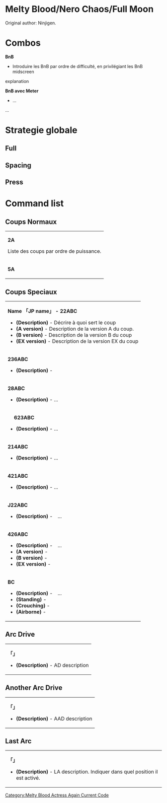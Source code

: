 # Melty Blood/Nero Chaos/Full Moon

Original author: Ninjigen.

# Combos

**BnB**

- Introduire les BnB par ordre de difficulté, en privilégiant les BnB
  midscreen

  
explanation

**BnB avec Meter**

- ...

  
...

# Strategie globale

## Full

## Spacing

## Press

# Command list

## Coups Normaux

<table>
<tbody>
<tr class="odd">
<td><p><strong>2A</strong></p>
<p>Liste des coups par ordre de puissance.</p></td>
</tr>
<tr class="even">
<td><p><strong>5A</strong></p></td>
</tr>
</tbody>
</table>

## Coups Speciaux

<table>
<tbody>
<tr class="odd">
<td><p><strong>Name 「JP name」 - 22ABC</strong></p>
<ul>
<li><strong>(Description)</strong> - Décrire à quoi sert le coup</li>
<li><strong>(A version)</strong> - Description de la version A du
coup.</li>
<li><strong>(B version)</strong> - Description de la version B du
coup</li>
<li><strong>(EX version)</strong> - Description de la version EX du
coup</li>
</ul></td>
</tr>
<tr class="even">
<td><p><strong>236ABC</strong></p>
<ul>
<li><strong>(Description)</strong> -</li>
</ul></td>
</tr>
<tr class="odd">
<td><p><strong>28ABC</strong></p>
<ul>
<li><strong>(Description)</strong> - ...</li>
</ul></td>
</tr>
<tr class="even">
<td><p><strong>　 623ABC</strong></p>
<ul>
<li><strong>(Description)</strong> - ...</li>
</ul></td>
</tr>
<tr class="odd">
<td><p><strong>214ABC</strong></p>
<ul>
<li><strong>(Description)</strong> - ...</li>
</ul></td>
</tr>
<tr class="even">
<td><p><strong>421ABC</strong></p>
<ul>
<li><strong>(Description)</strong> - ...</li>
</ul></td>
</tr>
<tr class="odd">
<td><p><strong>J22ABC</strong></p>
<ul>
<li><strong>(Description)</strong> -　...</li>
</ul></td>
</tr>
<tr class="even">
<td><p><strong>426ABC</strong></p>
<ul>
<li><strong>(Description)</strong> -　...</li>
<li><strong>(A version)</strong> -</li>
<li><strong>(B version)</strong> -</li>
<li><strong>(EX version)</strong> -</li>
</ul></td>
</tr>
<tr class="odd">
<td><p><strong>BC</strong></p>
<ul>
<li><strong>(Description)</strong> -　...</li>
<li><strong>(Standing)</strong> -</li>
<li><strong>(Crouching)</strong> -</li>
<li><strong>(Airborne)</strong> -</li>
</ul></td>
</tr>
</tbody>
</table>

## Arc Drive

<table>
<tbody>
<tr class="odd">
<td><p><strong>「」</strong></p>
<ul>
<li><strong>(Description)</strong> - AD description</li>
</ul></td>
</tr>
</tbody>
</table>

## Another Arc Drive

<table>
<tbody>
<tr class="odd">
<td><p><strong>「」</strong></p>
<ul>
<li><strong>(Description)</strong> - AAD description</li>
</ul></td>
</tr>
</tbody>
</table>

## Last Arc

<table>
<tbody>
<tr class="odd">
<td><p><strong>「」</strong></p>
<ul>
<li><strong>(Description)</strong> - LA description. Indiquer dans quel
position il est activé.</li>
</ul></td>
</tr>
</tbody>
</table>

[Category:Melty Blood Actress Again Current
Code](Category:Melty_Blood_Actress_Again_Current_Code "wikilink")
